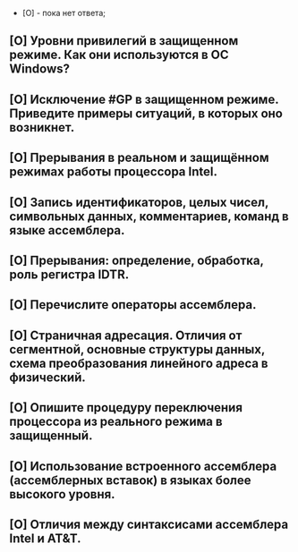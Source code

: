 * [O] - пока нет ответа;
## ​[O] Уровни привилегий в защищенном режиме. Как они используются в ОС Windows?
## ​[O] Исключение #GP в защищенном режиме. Приведите примеры ситуаций, в которых оно возникнет.
## ​[O] Прерывания в реальном и защищённом режимах работы процессора Intel.
## ​[O] Запись идентификаторов, целых чисел, символьных данных, комментариев, команд в языке ассемблера.
## ​[O] Прерывания: определение, обработка, роль регистра IDTR.
## ​[O] Перечислите операторы ассемблера.
## ​[O] Страничная адресация. Отличия от сегментной, основные структуры данных, схема преобразования линейного адреса в физический.
## ​[O] Опишите процедуру переключения процессора из реального режима в защищенный.
## ​[O] Использование встроенного ассемблера (ассемблерных вставок) в языках более высокого уровня.
## ​[O] Отличия между синтаксисами ассемблера Intel и AT&T.

